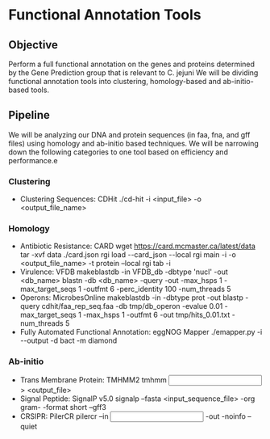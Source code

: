 # Functional Annotation Tools 


## Objective
Perform a full functional annotation on the genes and proteins determined by the Gene Prediction group that is relevant to C. jejuni
We will be dividing functional annotation tools into clustering, homology-based and ab-initio-based tools.

## Pipeline
We will be analyzing our DNA and protein sequences (in faa, fna, and gff files) using homology and ab-initio based techniques. We will be narrowing down the following categories to one tool based on efficiency and performance.e
### Clustering
* Clustering Sequences: CDHit 
	./cd-hit -i <input_file> -o <output_file_name>
### Homology
* Antibiotic Resistance: CARD
	wget https://card.mcmaster.ca/latest/data
	tar -xvf data ./card.json
	rgi load --card_json <path to card.json> --local
	rgi main -i <path to cluster.faa> -o <output_file_name> -t protein –local
	rgi tab -i <path to output_file_name.json>
* Virulence: VFDB
	makeblastdb -in VFDB_db -dbtype 'nucl' -out <db_name>
	blastn -db <db_name> -query <cluster> -out <result> -max_hsps 1 -max_target_seqs 1 -outfmt 6 -perc_identity 100 -num_threads 5
* Operons: MicrobesOnline
	makeblastdb -in <fasta file > -dbtype prot -out <database>
	blastp -query cdhit/faa_rep_seq.faa -db tmp/db_operon -evalue 0.01 -max_target_seqs 1 -max_hsps 1 -outfmt 6 -out tmp/hits_0.01.txt -num_threads 5
* Fully Automated Functional Annotation: eggNOG Mapper
	./emapper.py  -i <cluster> --output <result> -d bact -m diamond
### Ab-initio
* Trans Membrane Protein: TMHMM2
	tmhmm <input multifasta file> > <output_file> 
* Signal Peptide: SignalP v5.0
	signalp –fasta <input_sequence_file> -org gram- -format short –gff3
* CRSIPR: PilerCR
	pilercr –in <input multifasta file> -out <output file> -noinfo –quiet
